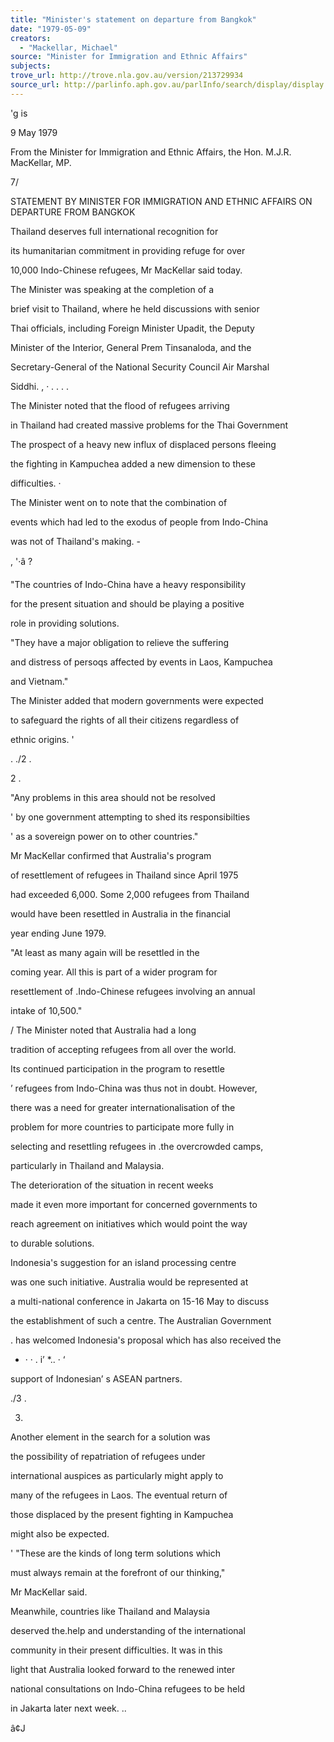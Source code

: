 ```yaml
---
title: "Minister's statement on departure from Bangkok"
date: "1979-05-09"
creators:
  - "Mackellar, Michael"
source: "Minister for Immigration and Ethnic Affairs"
subjects:
trove_url: http://trove.nla.gov.au/version/213729934
source_url: http://parlinfo.aph.gov.au/parlInfo/search/display/display.w3p;query=Id%3A%22media/pressrel/HPR08004475%22
---
```


 'g is

 9 May 1979

 From the Minister for Immigration and Ethnic Affairs, the Hon. M.J.R. MacKellar, MP.

 7/

 STATEMENT BY MINISTER FOR IMMIGRATION AND  ETHNIC AFFAIRS ON DEPARTURE FROM BANGKOK

 Thailand deserves full international recognition for 

 its humanitarian commitment in providing refuge for over 

 10,000 Indo-Chinese refugees, Mr MacKellar said today.

 The Minister was speaking at the completion of a 

 brief visit to Thailand, where he held discussions with senior 

 Thai officials, including Foreign Minister Upadit, the Deputy 

 Minister of the Interior, General Prem Tinsanaloda, and the 

 Secretary-General of the National Security Council Air Marshal 

 Siddhi. , ·  . . . .

 The Minister noted that the flood of refugees arriving 

 in Thailand had created massive problems for the Thai Government 

 The prospect of a heavy new influx of displaced persons fleeing 

 the fighting in Kampuchea added a new dimension to these 

 difficulties. ·

 The Minister went on to note that the combination of 

 events which had led to the exodus of people from Indo-China 

 was not of Thailand's making. -

 , '·â ? 

 "The countries of Indo-China have a heavy responsibility 

 for the present situation and should be playing a positive 

 role in providing solutions.

 "They have a major obligation to relieve the suffering 

 and distress of persoqs affected by events in Laos,  Kampuchea 

 and Vietnam."

 The Minister added that modern governments were expected 

 to safeguard the rights of all their citizens regardless of 

 ethnic origins. '

 .  ./2 .

 2 .

 "Any problems in this area should not be resolved 

 '  by one government attempting to shed its responsibilties

 '  as a sovereign power on to other countries."

 Mr MacKellar confirmed that Australia's program 

 of resettlement of refugees in Thailand since April 1975 

 had exceeded 6,000. Some 2,000 refugees from Thailand 

 would have been resettled in Australia in the financial 

 year ending June 1979.

 "At least as many again will be resettled in the 

 coming year. All this is part of a wider program for 

 resettlement of .Indo-Chinese refugees involving an annual 

 intake of 10,500."

 /  The Minister noted that Australia had a long

 tradition of accepting refugees from all over the world.

 Its continued participation in the program to resettle 

 ’  refugees from Indo-China was thus not in doubt. However, 

 there was a need for greater internationalisation of the 

 problem for more countries to participate more fully in 

 selecting and resettling refugees in .the overcrowded camps, 

 particularly in Thailand and Malaysia.

 The deterioration of the situation in recent weeks 

 made it even more important for concerned governments to 

 reach agreement on initiatives which would point the way 

 to durable solutions.

 Indonesia's suggestion for an island processing centre 

 was one such initiative. Australia would be represented at 

 a multi-national conference in Jakarta on 15-16 May to discuss 

 the establishment of such a centre. The Australian Government 

 .  has welcomed Indonesia's proposal which has also received the

 * ·  · .  i’ *.. · ‘ 

 support of Indonesian’ s ASEAN partners.

 ./3 .

 3.

 Another element in the search for a solution was 

 the possibility of repatriation of refugees under 

 international auspices as particularly might apply to 

 many of the refugees in Laos. The eventual return of 

 those displaced by the present fighting in Kampuchea 

 might also be expected.

 '  "These are the kinds of long term solutions which 

 must always remain at the forefront of our thinking,"

 Mr MacKellar said.

 Meanwhile, countries like Thailand and Malaysia 

 deserved the.help and understanding of the international 

 community in their present difficulties.  It was in this 

 light that Australia looked forward to the renewed inter 

 national consultations on Indo-China refugees to be held 

 in Jakarta later next week. ..

 â¢J

